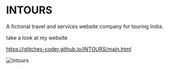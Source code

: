 
# INTOURS
A fictional travel and services website company for touring India.

take a look at my website

https://glitches-coder.github.io/INTOURS/main.html

![intours](https://user-images.githubusercontent.com/69046772/130314107-e383a066-666a-4824-8d57-8bfe62f7f666.PNG)
